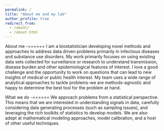 ```yaml
---
permalink: /
title: "About me and my lab"
author_profile: true
redirect_from: 
  - /about/
  - /about.html
---
```


About me
-======
I am a biostatistician developing novel methods and approaches to address data driven problems primarily in infectious diseases and substance use disorders. My work primarily focuses on using existing data sets collected for surveillance or research to understand transmission, disease burden and other epidemiological features of interest. I love a good challenge and the opportunity to work on questions that can lead to new insights of medical or public health interest. My team uses a wide range of analytical approaches to tackle problems-we are methods-agnostic and happy to determine the best tool for the problem at hand.

What we do
-======
We approach problems from a statistical perspective. This means that we are interested in understanding signals in data, carefully considering data generating processes (such as sampling issues), and leveraging the rich toolkits of statistics to develop models. We are also adept at mathematical modeling approaches, model calibration, and a host of other useful techniques. 

